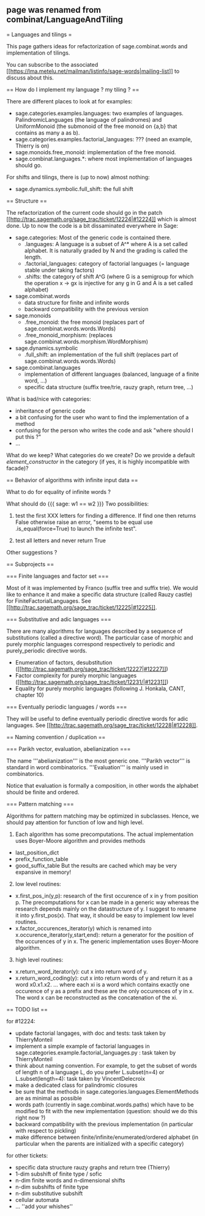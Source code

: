 ## page was renamed from combinat/LanguageAndTiling
= Languages and tilings =

This page gathers ideas for refactorization of sage.combinat.words and implementation of tilings. 

You can subscribe to the associated [[https://lma.metelu.net/mailman/listinfo/sage-words|mailing-list]] to discuss about this.

== How do I implement my language ? my tiling ? ==

There are different places to look at for examples:
 * sage.categories.examples.languages: two examples of languages. PalindromicLanguages (the language of palindromes) and UniformMonoid (the submonoid of the free monoid on {a,b} that contains as many a as b).
 * sage.categories.examples.factorial_languages: ??? (need an example, Thierry is on)
 * sage.monoids.free_monoid: implementation of the free monoid.
 * sage.combinat.languages.*: where most implementation of languages should go.

For shifts and tilings, there is (up to now) almost nothing:
 * sage.dynamics.symbolic.full_shift: the full shift

== Structure ==

The refactorization of the current code should go in the patch [[http://trac.sagemath.org/sage_trac/ticket/12224|#12224]] which is almost done. Up to now the code is a bit dissaminated everywhere in Sage:

 * sage.categories: Most of the generic code is contained there.
   * .languages: A language is a subset of A^* where A is a set called alphabet. It is naturally graded by N and the grading is called the length.
   * .factorial_languages: category of factorial languages (= language stable under taking factors)
   * .shifts: the category of shift A^G (where G is a semigroup for which the operation x -> gx is injective for any g in G and A is a set called alphabet)
 * sage.combinat.words
   * data structure for finite and infinite words
   * backward compatibility with the previous version
 * sage.monoids
   * .free_monoid: the free monoid (replaces part of sage.combinat.words.words.Words)
   * .free_monoid_morphism: (replaces sage.combinat.words.morphism.WordMorphism)
 * sage.dynamics.symbolic
   * .full_shift: an implementation of the full shift (replaces part of sage.combinat.words.words.Words)
 * sage.combinat.languages
   * implementation of different languages (balanced, language of a finite word, ...)
   * specific data structure (suffix tree/trie, rauzy graph, return tree, ...)

What is bad/nice with categories:
 * inheritance of generic code
 * a bit confusing for the user who want to find the implementation of a method
 * confusing for the person who writes the code and ask "where should I put this ?"
 * ...

What do we keep? What categories do we create? Do we provide a default _element_constructor_ in the category (if yes, it is highly incompatible with facade)?

== Behavior of algorithms with infinite input data ==

What to do for equality of infinite words ?

What should do
{{{
sage: w1 == w2
}}}
Two possibilities: 

 1. test the first XXX letters for finding a difference. If find one then returns False otherwise raise an error, "seems to be equal use .is_equal(force=True) to launch the infinite test".

 2. test all letters and never return True

Other suggestions ?

== Subprojects ==

=== Finite languages and factor set ===

Most of it was implemented by Franco (suffix tree and suffix trie). We would like to enhance it and make a specific data structure (called Rauzy castle) for FiniteFactorialLanguages. See [[http://trac.sagemath.org/sage_trac/ticket/12225|#12225]].

=== Substitutive and adic languages ===

There are many algorithms for languages described by a sequence of substitutions (called a directive word). The particular case of morphic and purely morphic languages correspond respectively to periodic and purely_periodic directive words.

 * Enumeration of factors, desubstitution ([[http://trac.sagemath.org/sage_trac/ticket/12227|#12227]])
 * Factor complexity for purely morphic languages ([[http://trac.sagemath.org/sage_trac/ticket/12231/|#12231]])
 * Equality for purely morphic languages (following J. Honkala, CANT, chapter 10)

=== Eventually periodic languages / words ===

They will be useful to define eventually periodic directive words for adic languages. See [[http://trac.sagemath.org/sage_trac/ticket/12228|#12228]].

== Naming convention / duplication ==

=== Parikh vector, evaluation, abelianization ===

The name '''abelianization''' is the most generic one. '''Parikh vector''' is standard in word combinatorics. '''Evaluation''' is mainly used in combinatorics.

Notice that evaluation is formally a composition, in other words the alphabet should be finite and ordered.

=== Pattern matching ===

Algorithms for pattern matching may be optimized in subclasses. Hence, we should pay attention for function of low and high level.

1) Each algorithm has some precomputations. The actual implementation uses Boyer-Moore algorithm and provides methods
  * last_position_dict
  * prefix_function_table
  * good_suffix_table
  But the results are cached which may be very expansive in memory!

2) low level routines:
  * x.first_pos_in(y,p): research of the first occurence of x in y from position p. The precomputations for x can be made in a generic way whereas the research depends mainly on the datastructure of y. I suggest to rename it into y.first_pos(x). That way, it should be easy to implement low level routines.
  * x.factor_occurences_iterator(y) which is renamed into x.occurence_iterator(y,start,end): return a generator for the position of the occurences of y in x. The generic implementation uses Boyer-Moore algorithm.

3) high level routines:
 * x.return_word_iterator(y): cut x into return word of y.
 * x.return_word_coding(y): cut x into return words of y and return it as a word x0.x1.x2. ... where each xi is a word which contains exactly one occurence of y as a prefix and these are the only occurences of y in x. The word x can be reconstructed as the concatenation of the xi.

== TODO list ==

for #12224:
 * update factorial langages, with doc and tests: task taken by ThierryMonteil
 * implement a simple example of factorial languages in sage.categories.example.factorial_languages.py : task taken by ThierryMonteil
 * think about naming convention. For example, to get the subset of words of length n of a language L, do you prefer L.subset(n=4) or L.subset(length=4): task taken by VincentDelecroix
 * make a dedicated class for palindromic closures
 * be sure that the methods in sage.categories.languages.ElementMethods are as minimal as possible
 * words path (currently in sage.combinat.words.paths) which have to be modified to fit with the new implementation (question: should we do this right now ?)
 * backward compatibility with the previous implementation (in particular with respect to pickling)
 * make difference between finite/infinite/enumerated/ordered alphabet (in particular when the parents are initialized with a specific category)

for other tickets:
 * specific data structure rauzy graphs and return tree (Thierry)
 * 1-dim subshift of finite type / sofic
 * n-dim finite words and n-dimensional shifts
 * n-dim subshifts of finite type
 * n-dim substitutive subshift
 * cellular automata
 * ... ''add your whishes''
